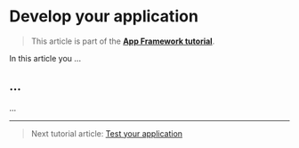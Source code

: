 # Develop your application

> This article is part of the [**App Framework tutorial**](readme.md).

In this article you ...

## ...

...

---

> Next tutorial article: [Test your application](testing.md)
